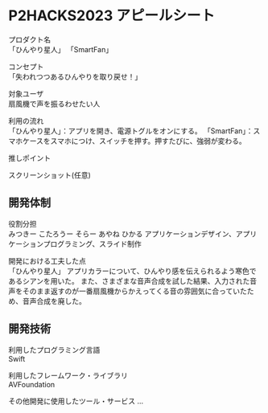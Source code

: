 # P2HACKS2023 アピールシート 

プロダクト名  
「ひんやり星人」
「SmartFan」

コンセプト  
「失われつつあるひんやりを取り戻せ！」

対象ユーザ  
扇風機で声を振るわせたい人

利用の流れ  
「ひんやり星人」：アプリを開き、電源トグルをオンにする。
「SmartFan」：スマホケースをスマホにつけ、スイッチを押す。押すたびに、強弱が変わる。

推しポイント  


スクリーンショット(任意)  

## 開発体制  

役割分担  
みつきー
こたろうー
そらー
あやね
ひかる
アプリケーションデザイン、アプリケーションプログラミング、スライド制作

開発における工夫した点  
「ひんやり星人」
アプリカラーについて、ひんやり感を伝えられるよう寒色であるシアンを用いた。
また、さまざまな音声合成を試した結果、入力された音声をそのまま返すのが一番扇風機からかえってくる音の雰囲気に合っていたため、音声合成を廃した。

## 開発技術 

利用したプログラミング言語  
Swift

利用したフレームワーク・ライブラリ  
AVFoundation

その他開発に使用したツール・サービス
...  
